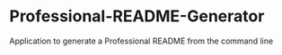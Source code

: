 # Professional-README-Generator
Application to generate a Professional README from the command line
